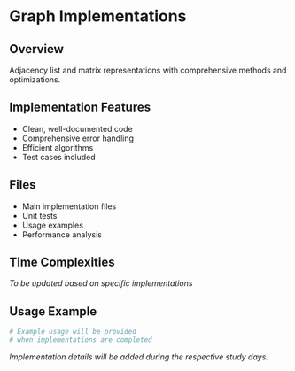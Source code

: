 # Graph Implementations

## Overview
Adjacency list and matrix representations with comprehensive methods and optimizations.

## Implementation Features
- Clean, well-documented code
- Comprehensive error handling
- Efficient algorithms
- Test cases included

## Files
- Main implementation files
- Unit tests
- Usage examples
- Performance analysis

## Time Complexities
*To be updated based on specific implementations*

## Usage Example
```python
# Example usage will be provided
# when implementations are completed
```

*Implementation details will be added during the respective study days.*
